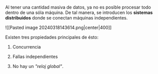 
Al tener una cantidad masiva de datos, ya no es posible procesar todo dentro de una sóla máquina. De tal manera, se introducen los **sistemas distribuidos** donde se conectan máquinas independientes. 

![[Pasted image 20240318143614.png|center|400]] 


Existen tres propiedades principales de ésto: 

1. Concurrencia 

2. Fallas independientes 

3. No hay un *"reloj global"*. 
